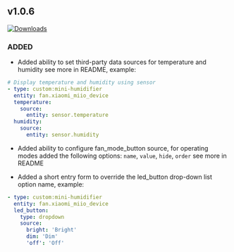 ## v1.0.6
[![Downloads](https://img.shields.io/github/downloads/artem-sedykh/mini-humidifier/v1.0.6/total.svg)](https://github.com/artem-sedykh/mini-humidifier/releases/tag/v1.0.6)
### ADDED
- Added ability to set third-party data sources for temperature and humidity see more in README, example:
```yaml
# Display temperature and humidity using sensor
- type: custom:mini-humidifier
  entity: fan.xiaomi_miio_device
  temperature:
    source:
      entity: sensor.temperature
  humidity:
    source:
      entity: sensor.humidity
```
- Added ability to configure fan_mode_button source, for operating modes added the following options: `name`, `value`, `hide`, `order` see more in README


- Added a short entry form to override the led_button drop-down list option name, example:
```yaml
- type: custom:mini-humidifier
  entity: fan.xiaomi_miio_device
  led_button:
    type: dropdown
    source:
      bright: 'Bright'
      dim: 'Dim'
      'off': 'Off'
```
